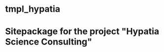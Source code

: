 # tmpl_hypatia

Sitepackage for the project "Hypatia Science Consulting"
==============================================================

